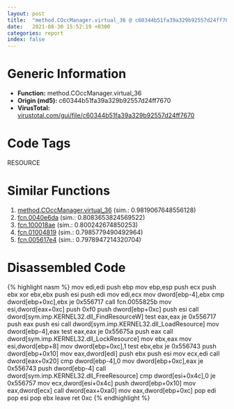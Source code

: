 ```yaml
---
layout: post
title:  "method.COccManager.virtual_36 @ c60344b51fa39a329b92557d24ff7670"
date:   2021-08-30 15:52:19 +0300
categories: report
index: false
---
```


# Generic Information
- **Function:** method.COccManager.virtual\_36
- **Origin (md5):** c60344b51fa39a329b92557d24ff7670
- **VirusTotal:** [virustotal.com/gui/file/c60344b51fa39a329b92557d24ff7670][virustotal_ref]

# Code Tags
<span class="tag" id="RESOURCE">RESOURCE</span>


# Similar Functions

1. [method.COccManager.virtual\_36][similar_1_ref] (sim.: 0.9819067648556128)
2. [fcn.0040e6da][similar_2_ref] (sim.: 0.8083653824569522)
3. [fcn.100018ae][similar_3_ref] (sim.: 0.800242674850253)
4. [fcn.01004819][similar_4_ref] (sim.: 0.7985779490492964)
5. [fcn.005617e4][similar_5_ref] (sim.: 0.7978947214320704)


# Disassembled Code

{% highlight nasm %}
mov edi,edi
push ebp
mov ebp,esp
push ecx
push ebx
xor ebx,ebx
push esi
push edi
mov edi,ecx
mov dword[ebp-4],ebx
cmp dword[ebp+0xc],ebx
je 0x556717
call fcn.0055825b
mov esi,dword[eax+0xc]
push 0xf0
push dword[ebp+0xc]
push esi
call dword[sym.imp.KERNEL32.dll_FindResourceW]
test eax,eax
je 0x556717
push eax
push esi
call dword[sym.imp.KERNEL32.dll_LoadResource]
mov dword[ebp-4],eax
test eax,eax
je 0x55675a
push eax
call dword[sym.imp.KERNEL32.dll_LockResource]
mov ebx,eax
mov esi,dword[ebp+8]
mov dword[ebp+0xc],1
test ebx,ebx
je 0x556743
push dword[ebp+0x10]
mov eax,dword[edi]
push ebx
push esi
mov ecx,edi
call dword[eax+0x20]
cmp dword[ebp-4],0
mov dword[ebp+0xc],eax
je 0x556743
push dword[ebp-4]
call dword[sym.imp.KERNEL32.dll_FreeResource]
cmp dword[esi+0x4c],0
je 0x556757
mov ecx,dword[esi+0x4c]
push dword[ebp+0x10]
mov eax,dword[ecx]
call dword[eax+0xa0]
mov eax,dword[ebp+0xc]
pop edi
pop esi
pop ebx
leave
ret 0xc
{% endhighlight %}


[similar_1_ref]: /report/method.COccManager.virtual_36@a1c6b07868a0eea8f4ee5a872aa71909
[similar_2_ref]: /report/fcn.0040e6da@a1c6b07868a0eea8f4ee5a872aa71909
[similar_3_ref]: /report/fcn.100018ae@090dc3a8da6aa33c667b678303e4bdd6
[similar_4_ref]: /report/fcn.01004819@7be42d186738ec1816397d616de2cb9d
[similar_5_ref]: /report/fcn.005617e4@c60344b51fa39a329b92557d24ff7670
[virustotal_ref]: https://www.virustotal.com/gui/file/c60344b51fa39a329b92557d24ff7670